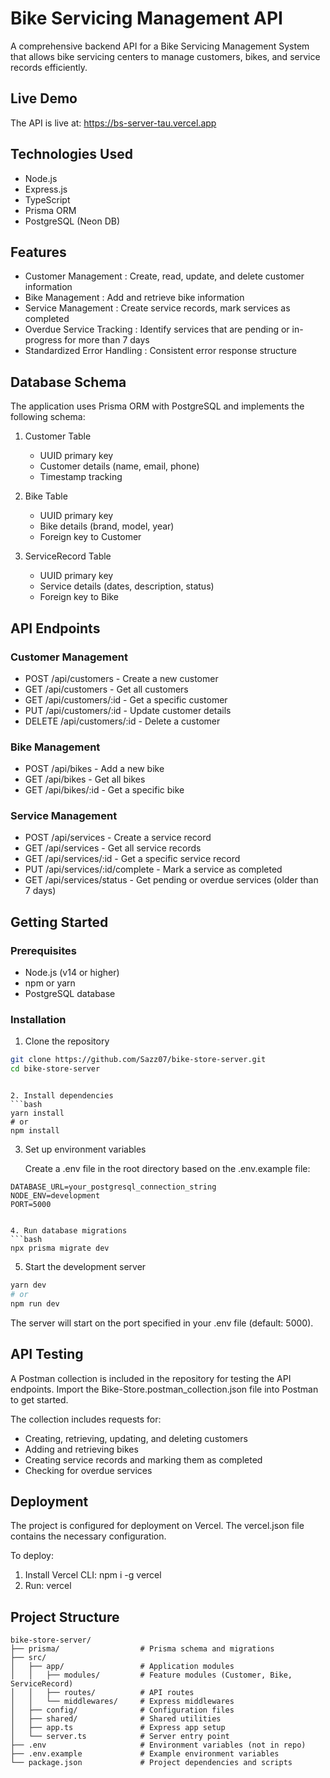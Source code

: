 # Bike Servicing Management API

A comprehensive backend API for a Bike Servicing Management System that allows bike servicing centers to manage customers, bikes, and service records efficiently.

## Live Demo

The API is live at: https://bs-server-tau.vercel.app

## Technologies Used

- Node.js
- Express.js
- TypeScript
- Prisma ORM
- PostgreSQL (Neon DB)

## Features

- Customer Management : Create, read, update, and delete customer information
- Bike Management : Add and retrieve bike information
- Service Management : Create service records, mark services as completed
- Overdue Service Tracking : Identify services that are pending or in-progress for more than 7 days
- Standardized Error Handling : Consistent error response structure

## Database Schema

The application uses Prisma ORM with PostgreSQL and implements the following schema:

1. Customer Table

   - UUID primary key
   - Customer details (name, email, phone)
   - Timestamp tracking

2. Bike Table

   - UUID primary key
   - Bike details (brand, model, year)
   - Foreign key to Customer

3. ServiceRecord Table

   - UUID primary key
   - Service details (dates, description, status)
   - Foreign key to Bike

## API Endpoints

### Customer Management

- POST /api/customers - Create a new customer
- GET /api/customers - Get all customers
- GET /api/customers/:id - Get a specific customer
- PUT /api/customers/:id - Update customer details
- DELETE /api/customers/:id - Delete a customer

### Bike Management

- POST /api/bikes - Add a new bike
- GET /api/bikes - Get all bikes
- GET /api/bikes/:id - Get a specific bike

### Service Management

- POST /api/services - Create a service record
- GET /api/services - Get all service records
- GET /api/services/:id - Get a specific service record
- PUT /api/services/:id/complete - Mark a service as completed
- GET /api/services/status - Get pending or overdue services (older than 7 days)

## Getting Started

### Prerequisites

- Node.js (v14 or higher)
- npm or yarn
- PostgreSQL database

### Installation

1. Clone the repository

```bash
git clone https://github.com/Sazz07/bike-store-server.git
cd bike-store-server
```

````

2. Install dependencies
```bash
yarn install
# or
npm install
````

3. Set up environment variables

   Create a .env file in the root directory based on the .env.example file:

```plaintext
DATABASE_URL=your_postgresql_connection_string
NODE_ENV=development
PORT=5000
```

````

4. Run database migrations
```bash
npx prisma migrate dev
````

5. Start the development server

```bash
yarn dev
# or
npm run dev
```

The server will start on the port specified in your .env file (default: 5000).

## API Testing

A Postman collection is included in the repository for testing the API endpoints. Import the Bike-Store.postman_collection.json file into Postman to get started.

The collection includes requests for:

- Creating, retrieving, updating, and deleting customers
- Adding and retrieving bikes
- Creating service records and marking them as completed
- Checking for overdue services

## Deployment

The project is configured for deployment on Vercel. The vercel.json file contains the necessary configuration.

To deploy:

1. Install Vercel CLI: npm i -g vercel
2. Run: vercel

## Project Structure

```plaintext
bike-store-server/
├── prisma/                  # Prisma schema and migrations
├── src/
│   ├── app/                 # Application modules
│   │   ├── modules/         # Feature modules (Customer, Bike, ServiceRecord)
│   │   ├── routes/          # API routes
│   │   └── middlewares/     # Express middlewares
│   ├── config/              # Configuration files
│   ├── shared/              # Shared utilities
│   ├── app.ts               # Express app setup
│   └── server.ts            # Server entry point
├── .env                     # Environment variables (not in repo)
├── .env.example             # Example environment variables
└── package.json             # Project dependencies and scripts
```
